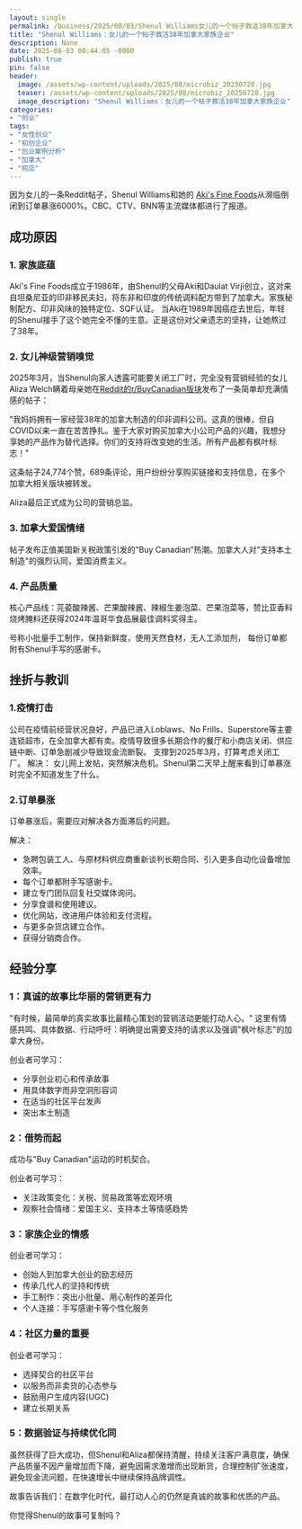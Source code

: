```yaml
---
layout: single
permalink: /business/2025/08/03/Shenul Williams女儿的一个帖子救活38年加拿大家族企业/
title: "Shenul Williams：女儿的一个帖子救活38年加拿大家族企业"
description: None
date: 2025-08-03 00:44:05 -0000
publish: true
pin: false
header:
  image: /assets/wp-content/uploads/2025/08/microbiz_20250728.jpg
  teaser: /assets/wp-content/uploads/2025/08/microbiz_20250728.jpg
  image_description: "Shenul Williams：女儿的一个帖子救活38年加拿大家族企业"
categories:
- "创业"
tags:
- "女性创业"
- "初创企业"
- "创业案例分析"
- "加拿大"
- "网店"
---
```





因为女儿的一条Reddit帖子，Shenul Williams和她的 [Aki's Fine Foods](https://www.akisfinefoods.com)从濒临倒闭到订单暴涨6000%。CBC、CTV、BNN等主流媒体都进行了报道。

## 成功原因

### 1. 家族底蕴

Aki's Fine Foods成立于1986年，由Shenul的父母Aki和Daulat Virji创立，这对来自坦桑尼亚的印非移民夫妇，将东非和印度的传统调料配方带到了加拿大。家族秘制配方、印非风味的独特定位、SQF认证。
当Aki在1989年因癌症去世后，年轻的Shenul接手了这个她完全不懂的生意。正是这份对父亲遗志的坚持，让她熬过了38年。

### 2. 女儿神级营销嗅觉

2025年3月，当Shenul向家人透露可能要关闭工厂时，完全没有营销经验的女儿Aliza Welch瞒着母亲她在[Reddit的r/BuyCanadian版块](https://www.reddit.com/r/BuyCanadian/comments/1javtes/my_mom_owns_a_canadianmade_indoafrican_sauce/)发布了一条简单却充满情感的帖子：

"我妈妈拥有一家经营38年的加拿大制造的印非调料公司。这真的很棒，但自COVID以来一直在苦苦挣扎。鉴于大家对购买加拿大小公司产品的兴趣，我想分享她的产品作为替代选择。你们的支持将改变她的生活。所有产品都有枫叶标志！"

这条帖子24,774个赞，689条评论，用户纷纷分享购买链接和支持信息，在多个加拿大相关版块被转发。

Aliza最后正式成为公司的营销总监。

### 3. 加拿大爱国情绪

帖子发布正值美国新关税政策引发的"Buy Canadian”热潮。加拿大人对"支持本土制造"的强烈认同，爱国消费主义。

### 4. 产品质量

核心产品线：芫荽酸辣酱、芒果酸辣酱、辣椒生姜泡菜、芒果泡菜等，赞比亚香料烧烤腌料还获得2024年温哥华食品展最佳调料奖得主。

号称小批量手工制作，保持新鲜度，使用天然食材，无人工添加剂， 每份订单都附有Shenul手写的感谢卡。



## 挫折与教训


### 1.疫情打击

公司在疫情前经营状况良好，产品已进入Loblaws、No Frills、Superstore等主要连锁超市，在全加拿大都有卖。疫情导致很多长期合作的餐厅和小商店关闭、供应链中断、订单急剧减少导致现金流断裂。
支撑到2025年3月，打算考虑关闭工厂。
解决：
女儿网上发帖，突然解决危机。Shenul第二天早上醒来看到订单暴涨时完全不知道发生了什么。

### 2.订单暴涨

订单暴涨后，需要应对解决各方面滞后的问题。

解决：
- 急聘包装工人、与原材料供应商重新谈判长期合同、引入更多自动化设备增加效率。
- 每个订单都附手写感谢卡。
- 建立专门团队回复社交媒体询问。
- 分享食谱和使用建议。
- 优化网站，改进用户体验和支付流程。
- 与更多杂货店建立合作。
- 获得分销商合作。



## 经验分享

### 1：真诚的故事比华丽的营销更有力

"有时候，最简单的真实故事比最精心策划的营销活动更能打动人心。"
这里有情感共鸣、具体数据、行动呼吁：明确提出需要支持的请求以及强调"枫叶标志"的加拿大身份。

创业者可学习：
- 分享创业初心和传承故事
- 用具体数字而非空洞形容词
- 在适当的社区平台发声
- 突出本土制造

### 2：借势而起 

成功与"Buy Canadian"运动的时机契合。

创业者可学习：
- 关注政策变化：关税、贸易政策等宏观环境
- 观察社会情绪：爱国主义、支持本土等情感趋势


### 3：家族企业的情感

创业者可学习：
- 创始人到加拿大创业的励志经历
- 传承几代人的坚持和传统
- 手工制作：突出小批量、用心制作的差异化
- 个人连接：手写感谢卡等个性化服务

### 4：社区力量的重要

创业者可学习：

- 选择契合的社区平台
- 以服务而非卖货的心态参与
- 鼓励用户生成内容(UGC)
- 建立长期关系

### 5：数据验证与持续优化同

虽然获得了巨大成功，但Shenul和Aliza都保持清醒，持续关注客户满意度，确保产品质量不因产量增加而下降，避免因需求激增而出现断货，合理控制扩张速度，避免现金流问题，在快速增长中继续保持品牌调性。


故事告诉我们：在数字化时代，最打动人心的仍然是真诚的故事和优质的产品。

你觉得Shenul的故事可复制吗？